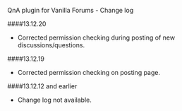 QnA plugin for Vanilla Forums - Change log

####13.12.20
* Corrected permission checking during posting of new discussions/questions.

####13.12.19
* Corrected permission checking on posting page.

####13.12.12 and earlier
* Change log not available.
